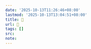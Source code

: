 ```yaml
---
date: '2025-10-13T11:26:46+08:00'
lastmod: '2025-10-13T13:04:51+08:00'
title: 󰓍
url: 󰓍
tags: []
src:
note:
---
```

